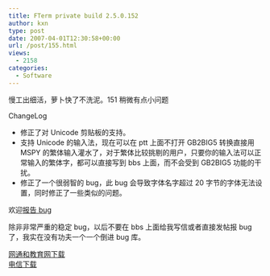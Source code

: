 ```yaml
---
title: FTerm private build 2.5.0.152
author: kxn
type: post
date: 2007-04-01T12:30:58+00:00
url: /post/155.html
views:
  - 2158
categories:
  - Software
---
```


慢工出细活，萝卜快了不洗泥。151 稍微有点小问题

ChangeLog

- 修正了对 Unicode 剪贴板的支持。
- 支持 Unicode 的输入法，现在可以在 ptt 上面不打开 GB2BIG5 转换直接用 MSPY 的繁体输入灌水了，对于繁体比较挑剔的用户，只要你的输入法可以正常输入的繁体字，都可以直接写到 bbs 上面，而不会受到 GB2BIG5 功能的干扰。
- 修正了一个很弱智的 bug，此 bug 会导致字体名字超过 20 字节的字体无法设置，同时修正了一些类似的问题。

欢迎[报告 bug][1]

除非非常严重的稳定 bug，以后不要在 bbs 上面给我写信或者直接发帖报 bug 了，我实在没有功夫一个一个倒进 bug 库。

[网通和教育网下载][2]  
[电信下载][3]

[1]: http://kangkang.org/wordpress/index.php/report-fterm-bugs/
[2]: http://blog.kangkang.org/fterm/files/fterm-current.rar
[3]: http://cache.kangkang.org/fterm/files/fterm-current.rar
